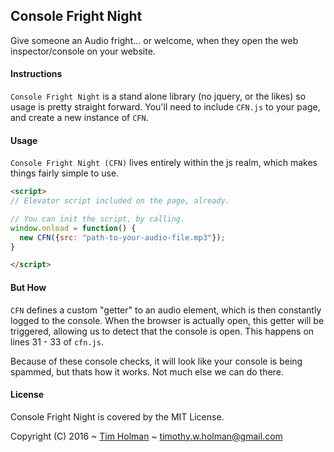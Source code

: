 ## Console Fright Night

Give someone an Audio fright... or welcome, when they open the web inspector/console on your website.

#### Instructions

`Console Fright Night` is a stand alone library (no jquery, or the likes) so usage is pretty straight forward. You'll need to include `CFN.js` to your page, and create a new instance of `CFN`.

#### Usage

`Console Fright Night (CFN)` lives entirely within the js realm, which makes things fairly simple to use.

```html
<script>
// Elevator script included on the page, already.

// You can init the script, by calling.
window.onload = function() {
  new CFN({src: "path-to-your-audio-file.mp3"});
}

</script>
```

#### But How
`CFN` defines a custom "getter" to an audio element, which is then constantly logged to the console. When the browser is actually open, this getter will be triggered, allowing us to detect that the console is open. This happens on lines 31 - 33 of `cfn.js`.

Because of these console checks, it will look like your console is being spammed, but thats how it works. Not much else we can do there.

#### License

Console Fright Night is covered by the MIT License.

Copyright (C) 2016 ~ [Tim Holman](http://tholman.com) ~ timothy.w.holman@gmail.com